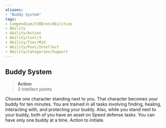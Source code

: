 ```yaml
---
aliases:
- "Buddy System"
tags:
- Compendium/CSRD/en/Abilities
- Ability
- Ability/Action
- Ability/Cost/3
- Ability/Tier/Mid
- Ability/Pool/Intellect
- Ability/Categories/Support
---
```


  
## Buddy System  
>**Action**  
>3 Intellect points
  
Choose one character standing next to you. That character becomes your buddy for ten minutes. You are trained in all tasks involving finding, healing, interacting with, and protecting your buddy. Also, while you stand next to your buddy, both of you have an asset on Speed defense tasks. You can have only one buddy at a time. Action to initiate.